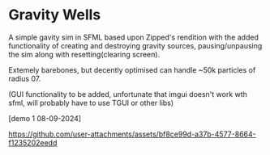 # Gravity Wells

A simple gavity sim in SFML based upon Zipped's rendition with the added functionality of creating and destroying gravity sources, pausing/unpausing the sim along with resetting(clearing screen).

Extemely barebones, but decently optimised can handle ~50k particles of radius 07.

(GUI functionality to be added, unfortunate that imgui doesn't work wth sfml, will probably have to use TGUI or other libs)

[demo 1 08-09-2024]

https://github.com/user-attachments/assets/bf8ce99d-a37b-4577-8664-f1235202eedd

